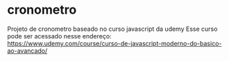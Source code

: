 # cronometro
Projeto de cronometro baseado no curso javascript da udemy
Esse curso pode ser acessado nesse endereço: https://www.udemy.com/course/curso-de-javascript-moderno-do-basico-ao-avancado/ 
